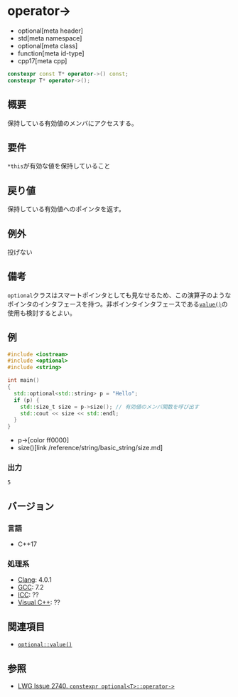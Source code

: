 # operator->
* optional[meta header]
* std[meta namespace]
* optional[meta class]
* function[meta id-type]
* cpp17[meta cpp]

```cpp
constexpr const T* operator->() const;
constexpr T* operator->();
```

## 概要
保持している有効値のメンバにアクセスする。


## 要件
`*this`が有効な値を保持していること


## 戻り値
保持している有効値へのポインタを返す。


## 例外
投げない


## 備考
`optional`クラスはスマートポインタとしても見なせるため、この演算子のようなポインタのインタフェースを持つ。非ポインタインタフェースである[`value()`](value.md)の使用も検討するとよい。


## 例
```cpp example
#include <iostream>
#include <optional>
#include <string>

int main()
{
  std::optional<std::string> p = "Hello";
  if (p) {
    std::size_t size = p->size(); // 有効値のメンバ関数を呼び出す
    std::cout << size << std::endl;
  }
}
```
* p->[color ff0000]
* size()[link /reference/string/basic_string/size.md]

### 出力
```
5
```

## バージョン
### 言語
- C++17

### 処理系
- [Clang](/implementation.md#clang): 4.0.1
- [GCC](/implementation.md#gcc): 7.2
- [ICC](/implementation.md#icc): ??
- [Visual C++](/implementation.md#visual_cpp): ??


## 関連項目
- [`optional::value()`](value.md)


## 参照
- [LWG Issue 2740. `constexpr optional<T>::operator->`](https://wg21.cmeerw.net/lwg/issue2740)
